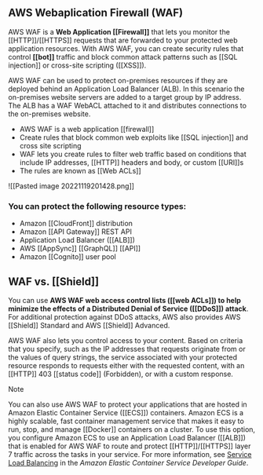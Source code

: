 ## AWS Webaplication Firewall (WAF)

AWS WAF is a **Web Application [[Firewall]]** that lets you monitor the [[HTTP]]/[[HTTPS]] requests that are forwarded to your protected web application resources. With AWS WAF, you can create security rules that control **[[bot]]** traffic and block common attack patterns such as [[SQL injection]] or cross-site scripting ([[XSS]]).

AWS WAF can be used to protect on-premises resources if they are deployed behind an Application Load Balancer (ALB). In this scenario the on-premises website servers are added to a target group by IP address. The ALB has a WAF WebACL attached to it and distributes connections to the on-premises website.

*   AWS WAF is a web application [[firewall]]
*   Create rules that block common web exploits like [[SQL injection]] and cross site scripting
*   WAF lets you create rules to filter web traffic based on conditions that include IP addresses, [[HTTP]] headers and body, or custom [[URI]]s
*   The rules are known as [[Web ACLs]]

![[Pasted image 20221119201428.png]]

### You can protect the following resource types:

-   Amazon [[CloudFront]] distribution
-   Amazon [[API Gateway]] REST API
-   Application Load Balancer ([[ALB]])
-   AWS [[AppSync]] [[GraphQL]] [[API]]
-   Amazon [[Cognito]] user pool

## WAF vs. [[Shield]]

You can use **AWS WAF web access control lists ([[web ACLs]]) to help minimize the effects of a Distributed Denial of Service ([[DDoS]]) attack**. For additional protection against DDoS attacks, AWS also provides AWS [[Shield]] Standard and AWS [[Shield]] Advanced.


    
AWS WAF also lets you control access to your content. Based on criteria that you specify, such as the IP addresses that requests originate from or the values of query strings, the service associated with your protected resource responds to requests either with the requested content, with an [[HTTP]] 403 [[status code]] (Forbidden), or with a custom response.

Note

You can also use AWS WAF to protect your applications that are hosted in Amazon Elastic Container Service ([[ECS]]) containers. Amazon ECS is a highly scalable, fast container management service that makes it easy to run, stop, and manage [[Docker]] containers on a cluster. To use this option, you configure Amazon ECS to use an Application Load Balancer ([[ALB]]) that is enabled for AWS WAF to route and protect [[HTTP]]/[[HTTPS]] layer 7 traffic across the tasks in your service. For more information, see [Service Load Balancing](https://docs.aws.amazon.com/AmazonECS/latest/developerguide/service-load-balancing.html) in the _Amazon Elastic Container Service Developer Guide_.